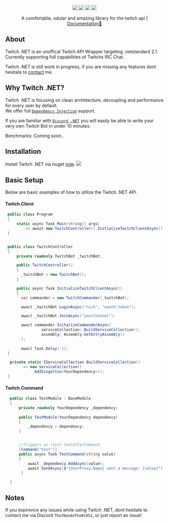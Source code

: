 <p align="center">
 <img src="https://img.shields.io/github/issues-raw/naendo/twitch-net">
 <img src="https://img.shields.io/badge/.NETCore-5.0-ff69b4.svg">
 <img src="https://img.shields.io/github/workflow/status/naendo/twitchwrapper/.NET%20Core">
 <img src="https://img.shields.io/discord/298408053970305024?logo=discord">
</p>

<p align="center">A comfortable, odular and amazing library for the twitch api | <a href="https://naendo.github.io/twitch-net/">Documentation🚀</a></p>

## About

Twitch .NET is an unoffical Twitch API Wrapper targeting .netstandard 2.1. 
Currently supporting full capabilities of Twitchs IRC Chat.

Twitch .NET is still work in progress, if you are missing any features dont hesitate to [contact](#notes) me.

## Why Twitch .NET?

Twitch .NET is focusing on clean archtitecture, decoupling and performance for every user by default.<br/>
We offer full [`Dependency Injection`](https://docs.microsoft.com/en-us/aspnet/core/fundamentals/dependency-injection?view=aspnetcore-3.1) support.

If you are familiar with [`Discord .NET`](https://github.com/discord-net/Discord.Net) you will easily be able to write your very own Twitch Bot in under 10 minutes.


Benchmarks:
Coming soon..

## Installation

Install Twitch .NET via nuget [now](https://www.nuget.org/packages/TwitchNET). <img src="https://img.shields.io/nuget/dt/TwitchNET?logo=nuget">

## Basic Setup

Below are basic examples of how to utilize the Twitch .NET API.

#### Twitch.Client

```C#
 public class Program
 {
     static async Task Main(string[] args)
         => await new TwitchController().InitializeTwitchClientAsync();
 }


 public class TwitchController
 {
     private readonly TwitchBot _twitchBot;

     public TwitchController()
     {
       _twitchBot = new TwitchBot();
     }

     public async Task InitializeTwitchClientAsync()
     {
       var commander = new TwitchCommander(_twitchBot);

       await _twitchBot.LoginAsync("nick", "oauth:token");

       await _twitchBot.JoinAsync("yourChannel");

       await commander.InitalizeCommanderAsync(
                serviceCollection: BuildServiceCollection(),
                assembly: Assembly.GetEntryAssembly()
       );
            
       await Task.Delay(-1);
 }

  private static IServiceCollection BuildServiceCollection()
        => new ServiceCollection()
            .AddSingelton<YourDependency>();
 }
```


#### Twitch.Command

```C#  
  public class TestModule : BaseModule
  {
      private readonly YourDependency _dependency;
        
      public TestModule(YourDependency dependency)
      {
          _dependency = dependency;
      }


      //Triggers on !test textAfterCommand
      [Command("test")]
      public async Task TestCommand(string value)
      {
          await _dependency.AddAsync(value);
          await SendAsync($"{UserProxy.Name} sent a message: {value}");
       }

  }

```


## Notes
If you expirence any issues while using Twitch .NET, dont hesitate to contact me via Discord `ThatNandoTho#1852`, or just report an issue!

